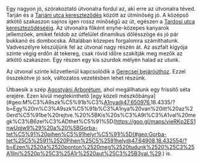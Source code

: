 Egy nagyon jó, szórakoztató útvonalra fordul az, aki erre az útvonalra téved. Tarján és a [Tarjáni utca kereszteződés](#geo:Tarj%C3%A1ni%20utca%20keresztez%C5%91d%C3%A9s@47.622342,18.4743/?b=Ett%C5%91l%20a%20pontt%C3%B3l%20d%C3%A9lre,%20Tarj%C3%A1n%20fel%C3%A9%20a%201128-as%20%C3%BAt%20min%C5%91s%C3%A9ge%20j%C3%B3.%20%C3%89szakra%20sajnos%20rossz,%20m%C3%A9ly%20k%C3%A1ty%C3%BAs.%20Lass%C3%ADtani%20%C3%A9rdemes.) között az útminőség jó. A középső átkötő szakaszon sajnos igen rossz minőségű az út, egészen a [Tardosi utca kereszteződésééig](#geo:Tardosi%20utca%20keresztez%C5%91d%C3%A9s@47.64035,18.456861/?b=Ett%C5%91l%20a%20pontt%C3%B3l%20d%C3%A9lre,%20Tarj%C3%A1n%20fel%C3%A9%20a%201128-as%20%C3%BAt%20min%C5%91s%C3%A9ge%20rossz,%20m%C3%A9ly%20k%C3%A1ty%C3%BAs,%20teh%C3%A1t%20%C3%A9rdemes%20lass%C3%ADtani.%20%C3%89szaknyugatra%20viszont%20t%C3%B6k%C3%A9letes,%20vadi%C3%BAj%20%C3%BAtfel%C3%BCletet%20kapunk.). Az útvonalra főként enyhe-közepes kanyarok jellemzőek, amiket feldob az útfelület dinamikus dőlésszöge és jó pár bukkanó és dombocska. Általában közepes forgalomra számíthatunk. Vadveszélyre készüljünk fel az útvonal nagy részén át. Az aszfalt kígyója szinte végig erdőn át tekereg, csak rövid időre szakítják meg mezők az átkötő szakaszon. Egy részen egy kis szurdok mélyén halad az utunk.

Az útvonal szinte közvetlenül kapcsolódik a [Gerecsei bejáróúthoz](#Gerecse). Ezzel összekötve jó sok, változatos vezetésben lehet részünk.

Útbaesik a szép [Agostyáni Arborétum](#geo:Agosty%C3%A1ni%20Arbor%C3%A9tum@47.66041,18.417055/?b=Itt%20tal%C3%A1lhat%C3%B3%20az%20Agosty%C3%A1ni%20Arbor%C3%A9tum,%20ami%20egy%20nagyon%20sz%C3%A9p%20kert.%20Ha%20akad%20id%C5%91nk,%20%C3%A9rdemes%20meg%C3%A1llni%20itt%20egy%20s%C3%A9ta%20erej%C3%A9re.%0A%0ATov%C3%A1bbi%20inform%C3%A1ci%C3%B3k%C3%A9rt,%20nyitvatart%C3%A1s%C3%A9rt%20%C3%A9s%20jegy%C3%A1rak%C3%A9rt%20l%C3%A1togassunk%20el%20a%20honlapj%C3%A1ra:%20%3Chttps://verteserdo.hu/latnivalok/agostyani-arboretum%3E), ahol megállhatunk egy frissítő séta erejére. Ezen kívül megtekinthető [egy közeli mészkőbánya](#geo:M%C3%A9szk%C5%91b%C3%A1nya@47.650976,18.4335/?b=Egy%20m%C3%A9szk%C5%91b%C3%A1nya%20van%20itt%20az%20erd%C5%91be%20rejtve.%20%5BKis%20s%C3%A9t%C3%A1val%20megk%C3%B6zel%C3%ADthet%C5%91%5D(https://goo.gl/maps/vieRKp2ES1nwUqjw9%29%20a%20%5BGorba-tet%C5%91%20pihen%C5%91helyr%C5%91l%5D(#geo:Gorba-tet%25C5%2591%2520Pihen%25C5%2591hely@47.64908,18.432554/?b=Ezen%2520a%2520ponton%2520meg%2520tudunk%2520%25C3%25A1llni%2520p%25C3%25A1r%2520aut%25C3%25B3val.%29.) is.